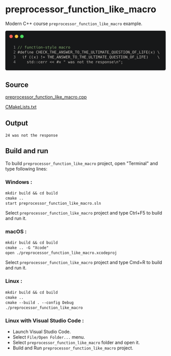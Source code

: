 # preprocessor_function_like_macro

Modern C++ course `preprocessor_function_like_macro` example.

![preprocessor_function_like_macro](../../../docs/pictures/language_basics/preprocessor_function_like_macro.png)

## Source

[preprocessor_function_like_macro.cpp](preprocessor_function_like_macro.cpp)

[CMakeLists.txt](CMakeLists.txt)

## Output

```
24 was not the response
```

## Build and run

To build `preprocessor_function_like_macro` project, open "Terminal" and type following lines:

### Windows :

``` shell
mkdir build && cd build
cmake .. 
start preprocessor_function_like_macro.sln
```

Select `preprocessor_function_like_macro` project and type Ctrl+F5 to build and run it.

### macOS :

``` shell
mkdir build && cd build
cmake .. -G "Xcode"
open ./preprocessor_function_like_macro.xcodeproj
```

Select `preprocessor_function_like_macro` project and type Cmd+R to build and run it.

### Linux :

``` shell
mkdir build && cd build
cmake .. 
cmake --build . --config Debug
./preprocessor_function_like_macro
```

### Linux with Visual Studio Code :

* Launch Visual Studio Code.
* Select `File/Open Folder...` menu.
* Select `preprocessor_function_like_macro` folder and open it.
* Build and Run `preprocessor_function_like_macro` project.
